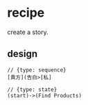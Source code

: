 # recipe

create a story.

## design

```yuml
// {type: sequence}
[貴方](告白>[私]

```

```yuml
// {type: state}
(start)->(Find Products)

```